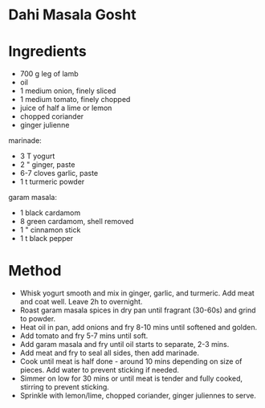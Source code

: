 # Dahi Masala Gosht

# Ingredients
- 700 g leg of lamb
- oil
- 1 medium onion, finely sliced
- 1 medium tomato, finely chopped
- juice of half a lime or lemon
- chopped coriander
- ginger julienne

marinade:
- 3 T yogurt
- 2 " ginger, paste
- 6-7 cloves garlic, paste
- 1 t turmeric powder

garam masala:
- 1 black cardamom
- 8 green cardamom, shell removed
- 1 " cinnamon stick
- 1 t black pepper

# Method
- Whisk yogurt smooth and mix in ginger, garlic, and turmeric. Add meat and coat well. Leave 2h to overnight.
- Roast garam masala spices in dry pan until fragrant (30-60s) and grind to powder.
- Heat oil in pan, add onions and fry 8-10 mins until softened and golden.
- Add tomato and fry 5-7 mins until soft.
- Add garam masala and fry until oil starts to separate, 2-3 mins. 
- Add meat and fry to seal all sides, then add marinade.
- Cook until meat is half done - around 10 mins depending on size of pieces. Add water to prevent sticking if needed.
- Simmer on low for 30 mins or until meat is tender and fully cooked, stirring to prevent sticking.
- Sprinkle with lemon/lime, chopped coriander, ginger juliennes to serve.
